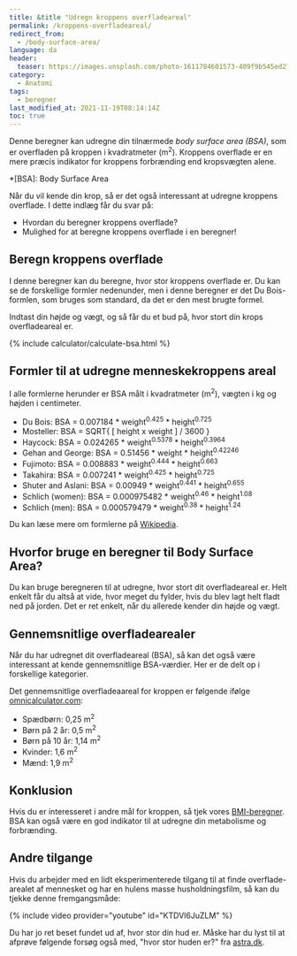 ```yaml
---
title: &title "Udregn kroppens overfladeareal"
permalink: /kroppens-overfladeareal/
redirect_from:
  - /body-surface-area/
language: da
header:
  teaser: https://images.unsplash.com/photo-1611784601573-409f9b545ed2?ixlib=rb-1.2.1&ixid=MnwxMjA3fDB8MHxwaG90by1wYWdlfHx8fGVufDB8fHx8&auto=format&fit=crop&h=300&w=400&q=10
category:
  - Anatomi
tags:
  - beregner
last_modified_at: 2021-11-19T08:14:14Z
toc: true
---
```


Denne beregner kan udregne din tilnærmede _body surface area (BSA)_, som er overfladen på kroppen i kvadratmeter (m<sup>2</sup>). Kroppens overflade er en mere præcis indikator for kroppens forbrænding end kropsvægten alene.

*[BSA]: Body Surface Area

Når du vil kende din krop, så er det også interessant at udregne kroppens overflade. I dette indlæg får du svar på:

- Hvordan du beregner kroppens overflade?
- Mulighed for at beregne kroppens overflade i en beregner!

## Beregn kroppens overflade

I denne beregner kan du beregne, hvor stor kroppens overflade er. Du kan se de forskellige formler nedenunder, men i denne beregner er det Du Bois-formlen, som bruges som standard, da det er den mest brugte formel.

Indtast din højde og vægt, og så får du et bud på, hvor stort din krops overfladeareal er.

{% include calculator/calculate-bsa.html %}

## Formler til at udregne menneskekroppens areal

I alle formlerne herunder er BSA målt i kvadratmeter (m<sup>2</sup>), vægten i kg og højden i centimeter.

- Du Bois: BSA = 0.007184 * weight<sup>0.425</sup> * height<sup>0.725</sup>
- Mosteller: BSA = SQRT{ [ height x weight ] / 3600 }
- Haycock: BSA = 0.024265 * weight<sup>0.5378</sup> * height<sup>0.3964</sup>
- Gehan and George: BSA = 0.51456 * weight * height<sup>0.42246</sup>
- Fujimoto: BSA = 0.008883 * weight<sup>0.444</sup> * height<sup>0.663</sup>
- Takahira: BSA = 0.007241 * weight<sup>0.425</sup> * height<sup>0.725</sup>
- Shuter and Aslani: BSA = 0.00949 * weight<sup>0.441</sup> * height<sup>0.655</sup>
- Schlich (women): BSA = 0.000975482 * weight<sup>0.46</sup> * height<sup>1.08</sup>
- Schlich (men): BSA = 0.000579479 * weight<sup>0.38</sup> * height<sup>1.24</sup>

Du kan læse mere om formlerne på [Wikipedia](https://en.wikipedia.org/wiki/Body_surface_area).

## Hvorfor bruge en beregner til Body Surface Area?

Du kan bruge beregneren til at udregne, hvor stort dit overfladeareal er. Helt enkelt får du altså at vide, hvor meget du fylder, hvis du blev lagt helt fladt ned på jorden. Det er ret enkelt, når du allerede kender din højde og vægt.

## Gennemsnitlige overfladearealer

Når du har udregnet dit overfladeareal (BSA), så kan det også være interessant at kende gennemsnitlige BSA-værdier. Her er de delt op i forskellige kategorier.

Det gennemsnitlige overfladeaareal for kroppen er følgende ifølge [omnicalculator.com](https://www.omnicalculator.com/health/bsa):

- Spædbørn: 0,25 m<sup>2</sup>
- Børn på 2 år: 0,5 m<sup>2</sup>
- Børn på 10 år: 1,14 m<sup>2</sup>
- Kvinder: 1,6 m<sup>2</sup>
- Mænd: 1,9 m<sup>2</sup>

## Konklusion

Hvis du er interesseret i andre mål for kroppen, så tjek vores [BMI-beregner](/bmi-beregner/). BSA kan også være en god indikator til at udregne din metabolisme og forbrænding.

## Andre tilgange

Hvis du arbejder med en lidt eksperimenterede tilgang til at finde overflade-arealet af mennesket og har en hulens masse husholdningsfilm, så kan du tjekke denne fremgangsmåde:

{% include video provider="youtube" id="KTDVl6JuZLM" %}

Du har jo ret beset fundet ud af, hvor stor din hud er. Måske har du lyst til at afprøve følgende forsøg også med, "hvor stor huden er?" fra [astra.dk](https://astra.dk/tildinundervisning/hvor-stor-er-huden).
